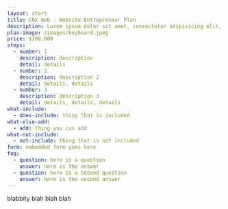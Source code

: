 ```yaml
---
layout: start
title: CNX Web - Website Entrepreneur Plan
description: Lorem ipsum dolor sit amet, consectetur adipisicing elit, sed do eiusmod tempor incididunt ut labore et dolore magna aliqua.
plan-image: /images/keyboard.jpeg
price: $200,000
steps:
  - number: 1
    description: description
    detail: details
  - number: 2
    description: description 2
    detail: details, details
  - number: 3
    description: description 3
    detail: details, details, details
what-include:
  - does-include: thing that is included
what-else-add:
  - add: thing you can add
what-not-include:
  - not-include: thing that is not included
form: embedded form goes here
faq:
  - question: here is a question
    answer: here is the answer
  - question: here is a second question
    answer: here is the second answer
---
```

blabbity blah blah blah
